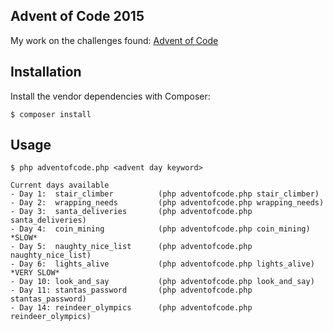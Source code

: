## Advent of Code 2015

My work on the challenges found: [Advent of Code](http://adventofcode.com/)

## Installation

Install the vendor dependencies with Composer:

    $ composer install

## Usage

    $ php adventofcode.php <advent day keyword>
    
    Current days available
    - Day 1:  stair_climber          (php adventofcode.php stair_climber)
    - Day 2:  wrapping_needs         (php adventofcode.php wrapping_needs)
    - Day 3:  santa_deliveries       (php adventofcode.php santa_deliveries)
    - Day 4:  coin_mining            (php adventofcode.php coin_mining)       *SLOW*
    - Day 5:  naughty_nice_list      (php adventofcode.php naughty_nice_list)
    - Day 6:  lights_alive           (php adventofcode.php lights_alive)      *VERY SLOW*
    - Day 10: look_and_say           (php adventofcode.php look_and_say)
    - Day 11: stantas_password       (php adventofcode.php stantas_password)
    - Day 14: reindeer_olympics      (php adventofcode.php reindeer_olympics)
    